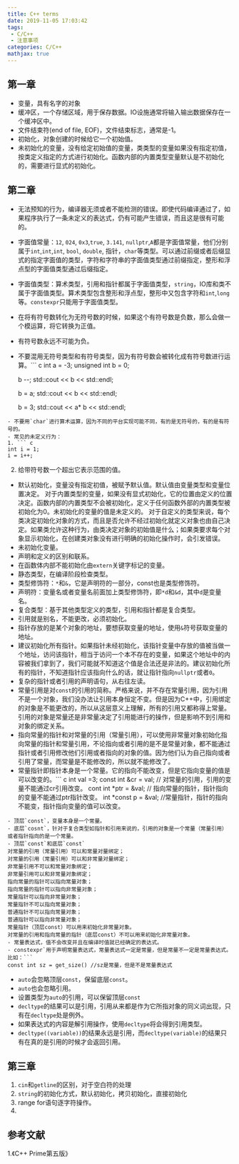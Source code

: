 ```yaml
---
title: C++ terms
date: 2019-11-05 17:03:42
tags:
 - C/C++
 - 注意事项
categories: C/C++
mathjax: true
---
```



## 第一章
- 变量，具有名字的对象
- 缓冲区，一个存储区域，用于保存数据。IO设施通常将输入输出数据保存在一个缓冲区中。
- 文件结束符(end of file, EOF)，文件结束标志，通常是-1。
- 初始化，对象创建的时候给它一个初始值。
- 未初始化的变量，没有给定初始值的变量，类类型的变量如果没有指定初值，按类定义指定的方式进行初始化。函数内部的内置类型变量默认是不初始化的，需要进行显式的初始化。

## 第二章
- 无法预知的行为，编译器无须或者不能检测的错误。即使代码编译通过了，如果程序执行了一条未定义的表达式，仍有可能产生错误，而且这是很有可能的。
- 字面值常量：`12`, `024`, `0x3`,`true`, `3.141`, `nullptr`,`A`都是字面值常量，他们分别属于`int`,`int`,`int`, `bool`, `double`, 指针，`char`等类型。可以通过前缀或者后缀显式的指定字面值的类型，字符和字符串的字面值类型通过前缀指定，整形和浮点型的字面值类型通过后缀指定。
- 字面值类型：算术类型，引用和指针都属于字面值类型，`string`，IO库和类不属于字面值类型。算术类型包含整形和浮点型，整形中又包含字符和`int`,`long`等。`constexpr`只能用于字面值类型。
- 在将有符号数转化为无符号数的时候，如果这个有符号数是负数，那么会做一个模运算，将它转换为正值。
- 有符号数永远不可能为负。
- 不要混用无符号类型和有符号类型，因为有符号数会被转化成有符号数进行运算。``` c
    int a = -3;
    unsigned int b = 0;

    b --;
    std::cout << b << std::endl;

    b = a;
    std::cout << b << std::endl;

    b = 3;
    std::cout << a* b << std::endl;
```
- 不要用`char`进行算术运算，因为不同的平台实现可能不同，有的是无符号的，有的是有符号的。
- 常见的未定义行为：
1. ``` c
int i = 1;
i = i++;
```
2. 给带符号数一个超出它表示范围的值。
- 默认初始化，变量没有指定初值，被赋予默认值。默认值由变量类型和变量位置决定。
对于内置类型的变量，如果没有显式初始化，它的位置由定义的位置决定。函数内部的内置类型不会被初始化，定义于任何函数外部的内置类型被初始化为$0$。未初始化的变量的值是未定义的。
对于自定义的类型来说，每个类决定初始化对象的方式，而且是否允许不经过初始化就定义对象也由自己决定。如果类允许这种行为，由类决定对象的初始值是什么；如果类要求每个对象显示初始化，在创建类对象没有进行明确的初始化操作时，会引发错误。
- 未初始化变量。
- 声明和定义的区别和联系。
- 在函数体内部不能初始化由`extern`关键字标记的变量。
- 静态类型，在编译阶段检查类型。
- 类型修饰符：`*`和`&`，它是声明符的一部分，const也是类型修饰符。
- 声明符：变量名或者变量名前面加上类型修饰符，即`*d`和`&d`，其中`d`是变量名。
- 复合类型：基于其他类型定义的类型，引用和指针都是复合类型。
- 引用就是别名，不能更改，必须初始化。
- 指针存放的是某个对象的地址，要想获取变量的地址，使用`&`符号获取变量的地址。
- 建议初始化所有指针。如果指针未经初始化，该指针变量中存放的值被当做一个地址，访问该指针，相当于访问一个本不存在的变量，如果这个地址中的内容被我们拿到了，我们可能就不知道这个值是合法还是非法的。建议初始化所有的指针，不知道指针应该指向什么的话，就让指针指向`nullptr`或者`0`。
- 复杂的指针或者引用的声明语句，从右往左读。
- 常量引用是对`const`的引用的简称。严格来说，并不存在常量引用，因为引用不是一个对象，我们没办法让引用本身恒定不变。但是因为C++中，引用绑定的对象是不能更改的，所以从这层意义上理解，所有的引用又都称得上常量。引用的对象是常量还是非常量决定了引用能进行的操作，但是影响不到引用和对象的绑定关系。
- 指向常量的指针和对常量的引用（常量引用），可以使用非常量对象初始化指向常量的指针和常量引用，不论指向或者引用的是不是常量对象，都不能通过指针或者引用修改他们引用或者指向的对象的值。因为他们认为自己指向或者引用了常量，而常量是不能修改的，所以就不能修改了。
- 常量指针即指针本身是一个常量。它的指向不能改变，但是它指向变量的值是可以改变的。``` c
int val =3;
const int &cr = val; // 对常量的引用，引用的变量不能通过cr引用改变。
cont int *ptr = &val;   // 指向常量的指针，指针指向的变量不能通过ptr指针改变。
int *const p = &val;    //常量指针，指针的指向不能变，指针指向变量的值可以改变。
```
- 顶层`const`，变量本身是一个常量。
- 底层`cosnt`，针对于复合类型如指针和引用来说的，引用的对象是一个常量（常量引用）或者指针指向的是一个常量。
- 顶层`const`和底层`const`
对常量的引用（常量引用）可以和常量对量绑定；
对常量的引用（常量引用）可以和非常量对量绑定；
非常量引用不可以和常量对象绑定；
非常量引用可以和非常量对象绑定；
指向常量的指针可以指向常量对象；
指向常量的指针可以指向非常量对象；
常量指针可以指向非常量对象；
常量指针不可以指向常量对象；
普通指针不可以指向常量对象；
普通指针可以指向非常量对象；
常量指针（顶层const）可以用来初始化非常量对象。
对常量的引用和指向常量的指针（底层const）不可以用来初始化非常量对象。
- 常量表达式，值不会改变并且在编译时值就已经确定的表达式。
- constexpr`用于声明常量表达式，常量表达式一定是常量，但是常量不一定是常量表达式。比如：```
const int sz = get_size() //sz是常量，但是不是常量表达式
```
- `auto`会忽略顶层`const`，保留底层`const`。
- `auto`也会忽略引用。
- 设置类型为`auto`的引用，可以保留顶层`const`
- `decltype`的结果可以是引用，引用从来都是作为它所指对象的同义词出现，只有在`decltype`处是例外。
- 如果表达式的内容是解引用操作，使用`decltype`将会得到引用类型。
- `decltype((variable))`的结果永远是引用，而`decltype(variable)`的结果只有在真的是引用的时候才会返回引用。


## 第三章
1. `cin`和`getline`的区别，对于空白符的处理
2. `string`的初始化方式，默认初始化，拷贝初始化，直接初始化
3. range for语句逐字符操作。
4. 

## 参考文献
1.《C++ Prime第五版》
